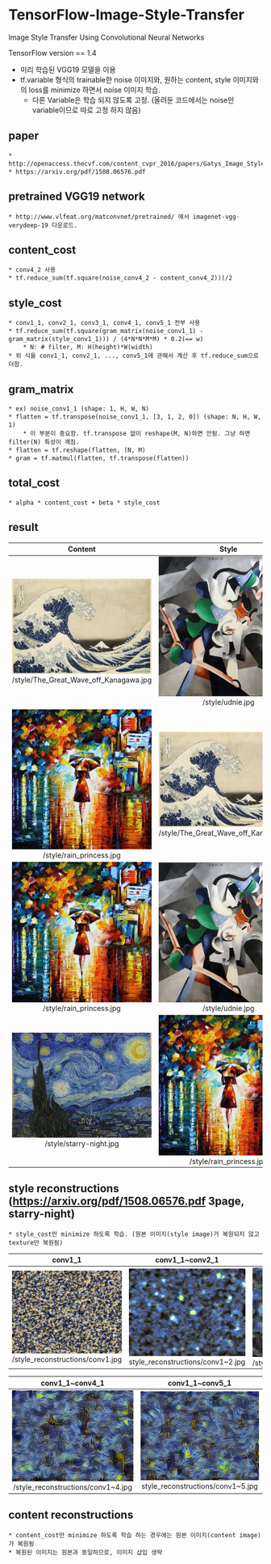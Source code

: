 # TensorFlow-Image-Style-Transfer
Image Style Transfer Using Convolutional Neural Networks

TensorFlow version == 1.4

* 미리 학습된 VGG19 모델을 이용
* tf.variable 형식의 trainable한 noise 이미지와, 원하는 content, style 이미지와의 loss를 minimize 하면서 noise 이미지 학습.
    * 다른 Variable은 학습 되지 않도록 고정. (올려둔 코드에서는 noise만 variable이므로 따로 고정 하지 않음)

## paper  
    * http://openaccess.thecvf.com/content_cvpr_2016/papers/Gatys_Image_Style_Transfer_CVPR_2016_paper.pdf  
    * https://arxiv.org/pdf/1508.06576.pdf

## pretrained VGG19 network
    * http://www.vlfeat.org/matconvnet/pretrained/ 에서 imagenet-vgg-verydeep-19 다운로드.

## content_cost
    * conv4_2 사용
    * tf.reduce_sum(tf.square(noise_conv4_2 - content_conv4_2)))/2
    
## style_cost
    * conv1_1, conv2_1, conv3_1, conv4_1, conv5_1 전부 사용
    * tf.reduce_sum(tf.square(gram_matrix(noise_conv1_1) - gram_matrix(style_conv1_1))) / (4*N*N*M*M) * 0.2(== w)
        * N: # filter, M: H(height)*W(width)
    * 위 식을 conv1_1, conv2_1, ..., conv5_1에 관해서 계산 후 tf.reduce_sum으로 더함.

## gram_matrix
    * ex) noise_conv1_1 (shape: 1, H, W, N)
    * flatten = tf.transpose(noise_conv1_1, [3, 1, 2, 0]) (shape: N, H, W, 1)
        * 이 부분이 중요함. tf.transpose 없이 reshape(M, N)하면 안됨. 그냥 하면 filter(N) 특성이 깨짐.
    * flatten = tf.reshape(flatten, (N, M)
    * gram = tf.matmul(flatten, tf.transpose(flatten))
    
## total_cost
    * alpha * content_cost + beta * style_cost

## result
|Content|Style|Result|
|:-------------------------:|:-------------------------:|:-------------------------:|
|![content](./style/The_Great_Wave_off_Kanagawa.jpg) /style/The_Great_Wave_off_Kanagawa.jpg|![style](./style/udnie.jpg) /style/udnie.jpg|![result](./store/kanagawa_udnie.jpg) /store/kanagawa_udnie.jpg |
|![content](./style/rain_princess.jpg) /style/rain_princess.jpg |![style](./style/The_Great_Wave_off_Kanagawa.jpg) /style/The_Great_Wave_off_Kanagawa.jpg|![result](./store/rain_kanagawa.jpg) /store/rain_kanagawa.jpg |
|![content](./style/rain_princess.jpg) /style/rain_princess.jpg |![style](./style/udnie.jpg) /style/udnie.jpg|![result](./store/rain_udnie.jpg) /store/rain_udnie.jpg|
|![content](./style/starry-night.jpg) /style/starry-night.jpg |![style](./style/rain_princess.jpg) /style/rain_princess.jpg|![result](./store/starry_rain.jpg) /store/starry_rain.jpg|

## style reconstructions (https://arxiv.org/pdf/1508.06576.pdf 3page, starry-night)
    * style_cost만 minimize 하도록 학습. (원본 이미지(style image)가 복원되지 않고 texture만 복원됨)
|conv1_1|conv1_1~conv2_1|conv1_1~conv3_1|
|:-------------------------:|:-------------------------:|:-------------------------:|
|![conv1_1](./style_reconstructions/conv1.jpg) /style_reconstructions/conv1.jpg|![conv1_1~conv2_](./style_reconstructions/conv1~2.jpg) style_reconstructions/conv1~2.jpg|![conv1_1~conv3_1](./style_reconstructions/conv1~3.jpg) /style_reconstructions/conv1~3.jpg |

|conv1_1~conv4_1|conv1_1~conv5_1|
|:-------------------------:|:-------------------------:|
|![conv1_1~conv4_1](./style_reconstructions/conv1~4.jpg) /style_reconstructions/conv1~4.jpg|![conv1_1~conv5_](./style_reconstructions/conv1~5.jpg) style_reconstructions/conv1~5.jpg|

## content reconstructions 
    * content_cost만 minimize 하도록 학습 하는 경우에는 원본 이미지(content image)가 복원됨
    * 복원된 이미지는 원본과 동일하므로, 이미지 삽입 생략
